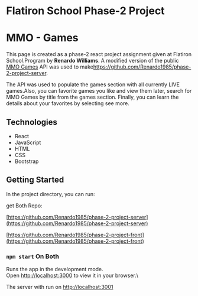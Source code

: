 # Flatiron School Phase-2 Project 
# MMO - Games

<p>This page is created as a phase-2 react project assignment given at Flatiron School.Program by <strong>Renardo Williams</strong>. A modified version of the public <a href="https://www.mmobomb.com/api">MMO Games</a> API was used to make<a href="https://github.com/Renardo1985/phase-2-project-server">https://github.com/Renardo1985/phase-2-project-server</a>.</p>

<p>The API was used to populate the games section with all currently LIVE games.Also, you can favorite games you like and view them later, search for MMO Games by title from the games section. Finally, you can learn the details about your favorites by selecting see more.</p>


## Technologies
<ul>
    <li>React</li>
    <li>JavaScript</li>
    <li>HTML</li>
    <li>CSS</li>   
    <li>Bootstrap</li>
</ul>

## Getting Started

In the project directory, you can run:

get Both Repo:

[https://github.com/Renardo1985/phase-2-project-server](https://github.com/Renardo1985/phase-2-project-server)

[https://github.com/Renardo1985/phase-2-project-front](https://github.com/Renardo1985/phase-2-project-front)

### `npm start` On Both

Runs the app in the development mode.\
Open [http://localhost:3000](http://localhost:3000) to view it in your browser.\

The server with run on [http://localhost:3001](http://localhost:3001)